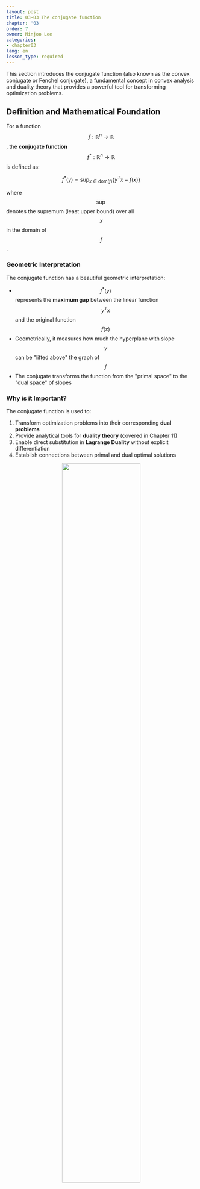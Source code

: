 ```yaml
---
layout: post
title: 03-03 The conjugate function
chapter: '03'
order: 7
owner: Minjoo Lee
categories:
- chapter03
lang: en
lesson_type: required
---
```


This section introduces the conjugate function (also known as the convex conjugate or Fenchel conjugate), a fundamental concept in convex analysis and duality theory that provides a powerful tool for transforming optimization problems.

## Definition and Mathematical Foundation

For a function $$f: \mathbb{R}^n \to \mathbb{R}$$, the **conjugate function** $$f^*: \mathbb{R}^n \to \mathbb{R}$$ is defined as:

$$f^*(y) = \sup_{x \in \text{dom}(f)} \{y^T x - f(x)\}$$

where $$\sup$$ denotes the supremum (least upper bound) over all $$x$$ in the domain of $$f$$.

### Geometric Interpretation

The conjugate function has a beautiful geometric interpretation:
- $$f^*(y)$$ represents the **maximum gap** between the linear function $$y^T x$$ and the original function $$f(x)$$
- Geometrically, it measures how much the hyperplane with slope $$y$$ can be "lifted above" the graph of $$f$$
- The conjugate transforms the function from the "primal space" to the "dual space" of slopes

### Why is it Important?

The conjugate function is used to:
1. Transform optimization problems into their corresponding **dual problems**
2. Provide analytical tools for **duality theory** (covered in Chapter 11)
3. Enable direct substitution in **Lagrange Duality** without explicit differentiation
4. Establish connections between primal and dual optimal solutions

<figure class="image" style="align: center;">
<p align="center">
 <img src="{{ site.baseurl }}/img/chapter_img/chapter03/conjugate_function.png" alt="" width="70%" height="70%">
 <figcaption style="text-align: center;">[Fig1] Conjugate function [2]</figcaption>
</p>
</figure>

### giải thích trực giác nhé:

1. Ý tưởng về hàm tuyến tính và tính lồi

Một hàm tuyến tính (dạng 
𝑦
↦
⟨
𝑦
,
𝑥
⟩
−
𝑓
(
𝑥
)
y↦⟨y,x⟩−f(x)) luôn vừa lồi vừa lõm.

Nếu ta lấy supremum (giá trị lớn nhất) của nhiều hàm tuyến tính, kết quả sẽ là một bao trên của các hàm này.

2. Sup của hàm tuyến tính tạo ra mặt cong lồi

Hãy tưởng tượng trong 2D:

Mỗi hàm tuyến tính là một đường thẳng.

Nếu ta lấy supremum của tất cả các đường thẳng này, ta sẽ “nâng” một lớp màng cao su bao phủ phía trên các đường.

Kết quả bề mặt này không thể bị lõm xuống, mà luôn lồi ra ngoài.

<figure class="image" style="align: center;">
<p align="center">
 <img src="{{ site.baseurl }}/img/chapter_img/chapter03/conjugate_function_2" alt="" width="70%" height="70%">
 <figcaption style="text-align: center;">[Fig1] Conjugate function [2]</figcaption>
</p>
</figure>

## Fundamental Properties

The conjugate function has several remarkable properties that make it a powerful analytical tool:

### 1. Convexity Property
- **$$f^*$$ is always convex**, regardless of whether $$f$$ is convex or not
- This is because $$f^*(y)$$ is the pointwise supremum of affine functions $$y^T x - f(x)$$
- The supremum of any collection of convex (affine) functions is convex

### 2. Fenchel's Inequality
For any $$x$$ and $$y$$:
$$f(x) + f^*(y) \geq x^T y$$

This fundamental inequality establishes a lower bound relationship between a function and its conjugate.

### 3. Conjugate of Conjugate (Biconjugate)
- In general: $$f^{**} \leq f$$ (the biconjugate is a lower bound)
- **If $$f$$ is closed and convex**: $$f^{**} = f$$ (perfect recovery)
- This property is crucial for duality theory

### 4. Subdifferential Relationship
If $$f$$ is closed and convex, then for any $$x, y$$:
$$y \in \partial f(x) \iff x \in \partial f^*(y) \iff f(x) + f^*(y) = x^T y$$

This establishes a beautiful symmetry between primal and dual spaces.

## Detailed Examples

### Example 1: Negative Logarithm
Consider $$f(x) = -\log x$$ for $$x > 0$$.

**Step-by-step calculation:**
$$f^*(y) = \sup_{x>0} \{xy + \log x\}$$

To find the supremum, we differentiate with respect to $$x$$:
$$\frac{d}{dx}(xy + \log x) = y + \frac{1}{x} = 0$$

This gives us $$x^* = -\frac{1}{y}$$ (valid only when $$y < 0$$).

**Result:**
$$f^*(y) = \begin{cases}
-1 - \log(-y), & \text{if } y < 0 \\
+\infty, & \text{if } y \geq 0
\end{cases}$$

### Example 2: Quadratic Function
Consider $$f(x) = \frac{1}{2}x^T Q x$$ where $$Q \succ 0$$ (positive definite).

**Step-by-step calculation:**
$$f^*(y) = \sup_{x} \{y^T x - \frac{1}{2}x^T Q x\}$$

Taking the gradient and setting it to zero:
$$\nabla_x (y^T x - \frac{1}{2}x^T Q x) = y - Qx = 0$$

This gives us $$x^* = Q^{-1}y$$.

Substituting back:
$$f^*(y) = y^T Q^{-1} y - \frac{1}{2}(Q^{-1}y)^T Q (Q^{-1}y) = \frac{1}{2}y^T Q^{-1} y$$

### Example 3: Absolute Value (1D case)
Consider $$f(x) = \lvert x \rvert$$ for $$x \in \mathbb{R}$$.

$$f^*(y) = \sup_{x} \{yx - \lvert x \rvert\}$$

**Analysis by cases:**
- If $$\lvert y \rvert \leq 1$$: The supremum is finite and equals 0
- If $$\lvert y \rvert > 1$$: The supremum is $$+\infty$$

**Result:**
$$f^*(y) = \begin{cases}
0, & \text{if } \lvert y \rvert \leq 1 \\
+\infty, & \text{if } \lvert y \rvert > 1
\end{cases}$$

This is the **indicator function** of the interval $$[-1, 1]$$.

### Example 4: Exponential Function
Consider $$f(x) = e^x$$ for $$x \in \mathbb{R}$$.

$$f^*(y) = \sup_{x} \{yx - e^x\}$$

Setting the derivative to zero: $$y - e^x = 0$$, so $$x^* = \log y$$ (valid for $$y > 0$$).

**Result:**
$$f^*(y) = \begin{cases}
y \log y - y, & \text{if } y > 0 \\
0, & \text{if } y = 0 \\
+\infty, & \text{if } y < 0
\end{cases}$$

## Applications in Optimization

The conjugate function plays a crucial role in:

1. **Lagrange Duality**: Converting primal problems to dual problems
2. **Fenchel Duality**: A general framework for convex optimization duality
3. **Proximal Operators**: Used in modern optimization algorithms
4. **Variational Analysis**: Studying optimization problems through conjugate pairs

These applications will be explored in detail in Chapters 11 and 13.

## Interactive Visualization

To better understand how conjugate functions work, explore our interactive visualization:

<div style="text-align: center; margin: 20px 0;">
    <a href="../conjugate_function_interactive.html" target="_blank" 
       style="display: inline-block; padding: 12px 24px; background-color: #3498db; color: white; text-decoration: none; border-radius: 6px; font-weight: bold; box-shadow: 0 2px 4px rgba(0,0,0,0.2);">
        🎯 Launch Interactive Conjugate Function Explorer
    </a>
</div>

The interactive tool allows you to:
- **Visualize different function types** and their conjugates side-by-side
- **Adjust parameters** to see how they affect the conjugate
- **Explore tangent lines** to understand the geometric interpretation
- **Compare multiple examples** with detailed mathematical explanations

## Summary and Key Takeaways

The conjugate function is a powerful mathematical tool that:

1. **Transforms functions** from primal to dual space through the operation $$f^*(y) = \sup_x \{y^T x - f(x)\}$$
2. **Always produces convex functions**, regardless of the original function's convexity
3. **Establishes fundamental inequalities** like Fenchel's inequality: $$f(x) + f^*(y) \geq x^T y$$
4. **Enables duality theory** by connecting primal and dual optimization problems
5. **Provides analytical tools** for solving complex optimization problems

Understanding conjugate functions is essential for:
- **Convex optimization theory** and algorithm development
- **Lagrange duality** and dual problem formulation  
- **Modern optimization methods** like proximal algorithms
- **Variational analysis** and mathematical economics

The geometric intuition of "maximum gap between linear and nonlinear functions" provides a visual understanding that complements the analytical definition, making this abstract concept more accessible to learners.

